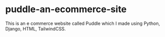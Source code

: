 # puddle-an-ecommerce-site
This is an e commerce website called Puddle which I made using Python, Django, HTML, TailwindCSS.
